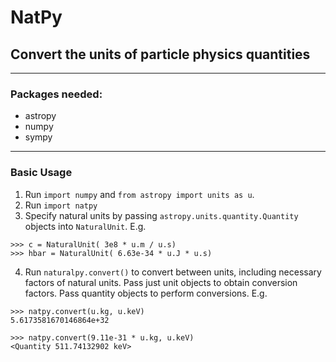 # NatPy
## Convert the units of particle physics quantities
---
### Packages needed:
- astropy
- numpy
- sympy
---
### Basic Usage

1. Run `import numpy` and `from astropy import units as u`.
2. Run `import natpy`
3. Specify natural units by passing `astropy.units.quantity.Quantity` objects into `NaturalUnit`. E.g. 
```
>>> c = NaturalUnit( 3e8 * u.m / u.s)
>>> hbar = NaturalUnit( 6.63e-34 * u.J * u.s)
```
4. Run `naturalpy.convert()` to convert between units, including necessary factors of natural units. Pass just unit objects to obtain conversion factors. Pass quantity objects to perform conversions. E.g.
```
>>> natpy.convert(u.kg, u.keV)
5.6173581670146864e+32

>>> natpy.convert(9.11e-31 * u.kg, u.keV)
<Quantity 511.74132902 keV>
```
